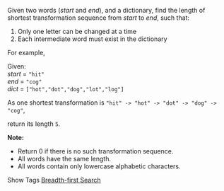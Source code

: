 Given two words (_start_ and _end_), and a dictionary, find the length of shortest transformation sequence from _start_ to _end_, such that:

1. Only one letter can be changed at a time
2. Each intermediate word must exist in the dictionary

For example,

Given:  
_start_ = `"hit"`  
_end_ = `"cog"`  
_dict_ = `["hot","dot","dog","lot","log"]`

As one shortest transformation is `"hit" -> "hot" -> "dot" -> "dog" -> "cog"`,  
 return its length `5`.

**Note:**

- Return 0 if there is no such transformation sequence.
- All words have the same length.
- All words contain only lowercase alphabetic characters.

Show Tags
 [Breadth-first Search](/tag/breadth-first-search/)
